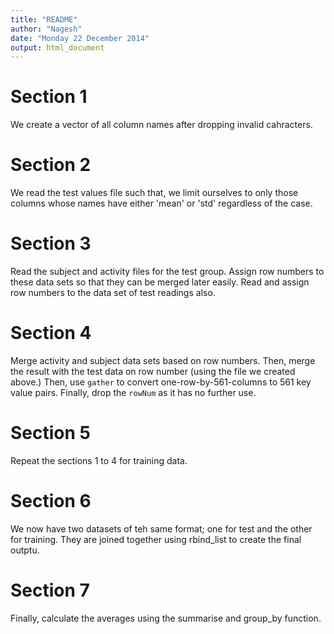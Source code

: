 ```yaml
---
title: "README"
author: "Nagesh"
date: "Monday 22 December 2014"
output: html_document
---
```



# Section 1
We create a vector of all column names after dropping invalid cahracters.

# Section 2
We read the test values file such that, we limit ourselves to only those columns whose names have either 'mean' or 'std' regardless of the case.

# Section 3
Read the subject and activity files for the test group. Assign row numbers to these data sets so that they can be merged later easily. Read and assign row numbers to the data set of test readings also.

# Section 4
Merge activity and subject data sets based on row numbers. Then, merge the result with the test data on row number (using the file we created above.) Then, use `gather` to convert one-row-by-561-columns to 561 key value pairs. Finally, drop the `rowNum` as it has no further use.

# Section 5
Repeat the sections 1 to 4 for training data.

# Section 6
We now have two datasets of teh same format; one for test and the other for training. They are joined together using rbind_list to create the final outptu.

# Section 7
Finally, calculate the averages using the summarise and group_by function.